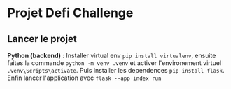# Projet Defi Challenge

## Lancer le projet

**Python (backend)** : Installer virtual env `pip install virtualenv`, ensuite faites la commande `python -m venv .venv` et activer l'environement virtuel `.venv\Scripts\activate`. Puis installer les dependences `pip install flask`. Enfin lancer l'application avec `flask --app index run`